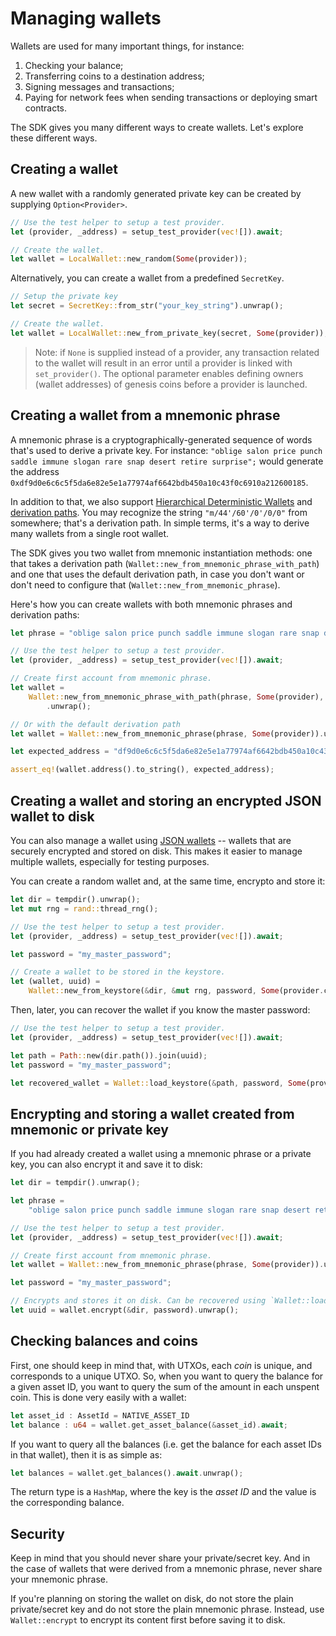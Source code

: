 # Managing wallets

Wallets are used for many important things, for instance:

1. Checking your balance;
2. Transferring coins to a destination address;
3. Signing messages and transactions;
4. Paying for network fees when sending transactions or deploying smart contracts.

The SDK gives you many different ways to create wallets. Let's explore these different ways.

## Creating a wallet

A new wallet with a randomly generated private key can be created by supplying `Option<Provider>`.

```Rust
// Use the test helper to setup a test provider.
let (provider, _address) = setup_test_provider(vec![]).await;

// Create the wallet.
let wallet = LocalWallet::new_random(Some(provider));
```

Alternatively, you can create a wallet from a predefined `SecretKey`.

```Rust
// Setup the private key
let secret = SecretKey::from_str("your_key_string").unwrap();

// Create the wallet.
let wallet = LocalWallet::new_from_private_key(secret, Some(provider));
```

> Note: if `None` is supplied instead of a provider, any transaction related to the wallet will result 
> in an error until a provider is linked with `set_provider()`. The optional parameter
> enables defining owners (wallet addresses) of genesis coins before a provider is launched.

## Creating a wallet from a mnemonic phrase

A mnemonic phrase is a cryptographically-generated sequence of words that's used to derive a private key. For instance: `"oblige salon price punch saddle immune slogan rare snap desert retire surprise";` would generate the address `0xdf9d0e6c6c5f5da6e82e5e1a77974af6642bdb450a10c43f0c6910a212600185`. 

In addition to that, we also support [Hierarchical Deterministic Wallets](https://www.ledger.com/academy/crypto/what-are-hierarchical-deterministic-hd-wallets) and [derivation paths](https://learnmeabitcoin.com/technical/derivation-paths). You may recognize the string `"m/44'/60'/0'/0/0"` from somewhere; that's a derivation path. In simple terms, it's a way to derive many wallets from a single root wallet.

The SDK gives you two wallet from mnemonic instantiation methods: one that takes a derivation path (`Wallet::new_from_mnemonic_phrase_with_path`) and one that uses the default derivation path, in case you don't want or don't need to configure that (`Wallet::new_from_mnemonic_phrase`).

Here's how you can create wallets with both mnemonic phrases and derivation paths:

```Rust
let phrase = "oblige salon price punch saddle immune slogan rare snap desert retire surprise";

// Use the test helper to setup a test provider.
let (provider, _address) = setup_test_provider(vec![]).await;

// Create first account from mnemonic phrase.
let wallet =
    Wallet::new_from_mnemonic_phrase_with_path(phrase, Some(provider), "m/44'/60'/0'/0/0")
        .unwrap();

// Or with the default derivation path
let wallet = Wallet::new_from_mnemonic_phrase(phrase, Some(provider)).unwrap();

let expected_address = "df9d0e6c6c5f5da6e82e5e1a77974af6642bdb450a10c43f0c6910a212600185";

assert_eq!(wallet.address().to_string(), expected_address);
```

## Creating a wallet and storing an encrypted JSON wallet to disk

You can also manage a wallet using [JSON wallets](https://cryptobook.nakov.com/symmetric-key-ciphers/ethereum-wallet-encryption) -- wallets that are securely encrypted and stored on disk. This makes it easier to manage multiple wallets, especially for testing purposes.

You can create a random wallet and, at the same time, encrypto and store it:

```Rust
let dir = tempdir().unwrap();
let mut rng = rand::thread_rng();

// Use the test helper to setup a test provider.
let (provider, _address) = setup_test_provider(vec![]).await;

let password = "my_master_password";

// Create a wallet to be stored in the keystore.
let (wallet, uuid) =
    Wallet::new_from_keystore(&dir, &mut rng, password, Some(provider.clone())).unwrap();
```

Then, later, you can recover the wallet if you know the master password:

```Rust
// Use the test helper to setup a test provider.
let (provider, _address) = setup_test_provider(vec![]).await;

let path = Path::new(dir.path()).join(uuid);
let password = "my_master_password";

let recovered_wallet = Wallet::load_keystore(&path, password, Some(provider)).unwrap();
```

## Encrypting and storing a wallet created from mnemonic or private key

If you had already created a wallet using a mnemonic phrase or a private key, you can also encrypt it and save it to disk:

```Rust
let dir = tempdir().unwrap();

let phrase =
    "oblige salon price punch saddle immune slogan rare snap desert retire surprise";

// Use the test helper to setup a test provider.
let (provider, _address) = setup_test_provider(vec![]).await;

// Create first account from mnemonic phrase.
let wallet = Wallet::new_from_mnemonic_phrase(phrase, Some(provider)).unwrap();

let password = "my_master_password";

// Encrypts and stores it on disk. Can be recovered using `Wallet::load_keystore`.
let uuid = wallet.encrypt(&dir, password).unwrap();
```

## Checking balances and coins

First, one should keep in mind that, with UTXOs, each _coin_ is unique, and corresponds to a unique UTXO. So, when you want to query the balance for a given asset ID, you want to query the sum of the amount in each unspent coin. This is done very easily with a wallet:

```Rust
let asset_id : AssetId = NATIVE_ASSET_ID
let balance : u64 = wallet.get_asset_balance(&asset_id).await;
```

If you want to query all the balances (i.e. get the balance for each asset IDs in that wallet), then it is as simple as:

```Rust
let balances = wallet.get_balances().await.unwrap();
```

The return type is a `HashMap`, where the key is the _asset ID_ and the value is the corresponding balance.

## Security

Keep in mind that you should never share your private/secret key. And in the case of wallets that were derived from a mnemonic phrase, never share your mnemonic phrase.

If you're planning on storing the wallet on disk, do not store the plain private/secret key and do not store the plain mnemonic phrase. Instead, use `Wallet::encrypt` to encrypt its content first before saving it to disk. 
